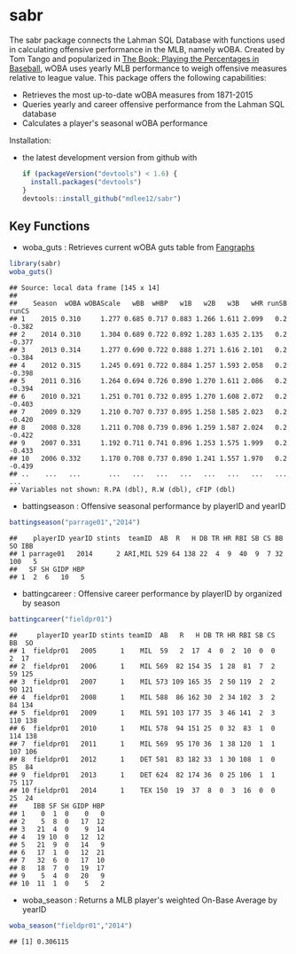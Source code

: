 sabr
====

The sabr package connects the Lahman SQL Database with functions used in calculating offensive performance in the MLB, namely wOBA. Created by Tom Tango and popularized in [The Book: Playing the Percentages in Baseball](http://www.insidethebook.com/woba.shtml), wOBA uses yearly MLB performance to weigh offensive measures relative to league value. This package offers the following capabilities:

-   Retrieves the most up-to-date wOBA measures from 1871-2015
-   Queries yearly and career offensive performance from the Lahman SQL database
-   Calculates a player's seasonal wOBA performance

Installation:

-   the latest development version from github with

    ``` r
    if (packageVersion("devtools") < 1.6) {
      install.packages("devtools")
    }
    devtools::install_github("mdlee12/sabr")
    ```

Key Functions
-------------

-   woba\_guts : Retrieves current wOBA guts table from [Fangraphs]((http://www.fangraphs.com/guts.aspx?type=cn))

``` r
library(sabr)
woba_guts()
```

    ## Source: local data frame [145 x 14]
    ## 
    ##    Season  wOBA wOBAScale   wBB  wHBP   w1B   w2B   w3B   wHR runSB  runCS
    ## 1    2015 0.310     1.277 0.685 0.717 0.883 1.266 1.611 2.099   0.2 -0.382
    ## 2    2014 0.310     1.304 0.689 0.722 0.892 1.283 1.635 2.135   0.2 -0.377
    ## 3    2013 0.314     1.277 0.690 0.722 0.888 1.271 1.616 2.101   0.2 -0.384
    ## 4    2012 0.315     1.245 0.691 0.722 0.884 1.257 1.593 2.058   0.2 -0.398
    ## 5    2011 0.316     1.264 0.694 0.726 0.890 1.270 1.611 2.086   0.2 -0.394
    ## 6    2010 0.321     1.251 0.701 0.732 0.895 1.270 1.608 2.072   0.2 -0.403
    ## 7    2009 0.329     1.210 0.707 0.737 0.895 1.258 1.585 2.023   0.2 -0.420
    ## 8    2008 0.328     1.211 0.708 0.739 0.896 1.259 1.587 2.024   0.2 -0.422
    ## 9    2007 0.331     1.192 0.711 0.741 0.896 1.253 1.575 1.999   0.2 -0.433
    ## 10   2006 0.332     1.170 0.708 0.737 0.890 1.241 1.557 1.970   0.2 -0.439
    ## ..    ...   ...       ...   ...   ...   ...   ...   ...   ...   ...    ...
    ## Variables not shown: R.PA (dbl), R.W (dbl), cFIP (dbl)

-   battingseason : Offensive seasonal performance by playerID and yearID

``` r
battingseason("parrage01","2014")
```

    ##    playerID yearID stints  teamID  AB  R   H DB TR HR RBI SB CS BB  SO IBB
    ## 1 parrage01   2014      2 ARI,MIL 529 64 138 22  4  9  40  9  7 32 100   5
    ##   SF SH GIDP HBP
    ## 1  2  6   10   5

-   battingcareer : Offensive career performance by playerID by organized by season

``` r
battingcareer("fieldpr01")
```

    ##     playerID yearID stints teamID  AB   R   H DB TR HR RBI SB CS  BB  SO
    ## 1  fieldpr01   2005      1    MIL  59   2  17  4  0  2  10  0  0   2  17
    ## 2  fieldpr01   2006      1    MIL 569  82 154 35  1 28  81  7  2  59 125
    ## 3  fieldpr01   2007      1    MIL 573 109 165 35  2 50 119  2  2  90 121
    ## 4  fieldpr01   2008      1    MIL 588  86 162 30  2 34 102  3  2  84 134
    ## 5  fieldpr01   2009      1    MIL 591 103 177 35  3 46 141  2  3 110 138
    ## 6  fieldpr01   2010      1    MIL 578  94 151 25  0 32  83  1  0 114 138
    ## 7  fieldpr01   2011      1    MIL 569  95 170 36  1 38 120  1  1 107 106
    ## 8  fieldpr01   2012      1    DET 581  83 182 33  1 30 108  1  0  85  84
    ## 9  fieldpr01   2013      1    DET 624  82 174 36  0 25 106  1  1  75 117
    ## 10 fieldpr01   2014      1    TEX 150  19  37  8  0  3  16  0  0  25  24
    ##    IBB SF SH GIDP HBP
    ## 1    0  1  0    0   0
    ## 2    5  8  0   17  12
    ## 3   21  4  0    9  14
    ## 4   19 10  0   12  12
    ## 5   21  9  0   14   9
    ## 6   17  1  0   12  21
    ## 7   32  6  0   17  10
    ## 8   18  7  0   19  17
    ## 9    5  4  0   20   9
    ## 10  11  1  0    5   2

-   woba\_season : Returns a MLB player's weighted On-Base Average by yearID

``` r
woba_season("fieldpr01","2014")
```

    ## [1] 0.306115
